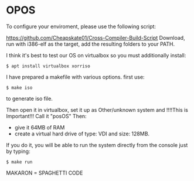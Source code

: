 # OPOS


To configure your enviroment, please use the following script:

https://github.com/Cheapskate01/Cross-Compiler-Build-Script
Download, run with i386-elf as the target, add the resulting folders to your PATH. 

I think it's best to test our OS on virtualbox so you must additionally install:

`$ apt install virtualbox xorriso`

I have prepared a makefile with various options.
first use:

`$ make iso` 

to generate iso file.

Then open it in virtualbox, set it up as Other/unknown system and !!!!This is Important!!!
Call it "posOS"
Then:
- give it 64MB of RAM
- create a virtual hard drive of type: VDI and size: 128MB.

If you do it, you will be able to run the system directly from the console just by typing:

`$ make run`

MAKARON = SPAGHETTI CODE

